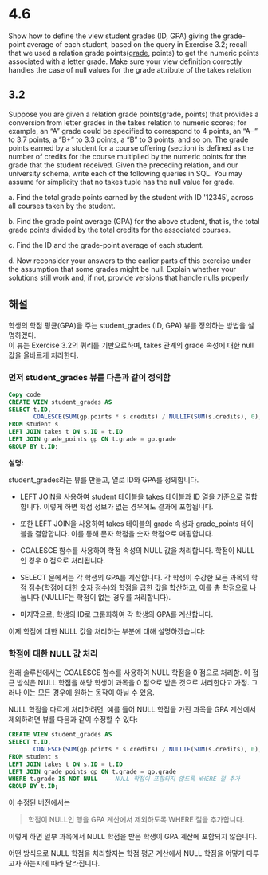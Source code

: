 # 4.6
Show how to define the view student grades (ID, GPA) giving the grade-point
average of each student, based on the query in Exercise 3.2; recall that we used
a relation grade points(<U>grade</U>, points) to get the numeric points associated with
a letter grade. Make sure your view definition correctly handles the case of null values for the grade attribute of the takes relation

## 3.2
Suppose you are given a relation grade points(grade, points) that provides a conversion from letter grades in the takes relation to numeric scores; for example, an “A” grade could be specified to correspond to 4 points, an “A−” to 3.7 points, a “B+” to 3.3 points, a “B” to 3 points, and so on. The grade points earned by a student for a course offering (section) is defined as the number of credits for the course multiplied by the numeric points for the grade that the student received.
Given the preceding relation, and our university schema, write each of the
following queries in SQL. You may assume for simplicity that no takes tuple has
the null value for grade.

a. Find the total grade points earned by the student with ID '12345', across
all courses taken by the student.

b. Find the grade point average (GPA) for the above student, that is, the total grade points divided by the total credits for the associated courses.

c. Find the ID and the grade-point average of each student.

d. Now reconsider your answers to the earlier parts of this exercise under
the assumption that some grades might be null. Explain whether your solutions still work and, if not, provide versions that handle nulls properly

## 해설

학생의 학점 평균(GPA)을 주는 student_grades (ID, GPA) 뷰를 정의하는 방법을 설명하겠다. <br>
이 뷰는 Exercise 3.2의 쿼리를 기반으로하며, takes 관계의 grade 속성에 대한 null 값을 올바르게 처리한다.

### 먼저 student_grades 뷰를 다음과 같이 정의함

```sql
Copy code
CREATE VIEW student_grades AS
SELECT t.ID, 
       COALESCE(SUM(gp.points * s.credits) / NULLIF(SUM(s.credits), 0), 0) AS GPA
FROM student s
LEFT JOIN takes t ON s.ID = t.ID
LEFT JOIN grade_points gp ON t.grade = gp.grade
GROUP BY t.ID;
```
**설명:**

student_grades라는 뷰를 만들고, 열로 ID와 GPA를 정의합니다.

- LEFT JOIN을 사용하여 student 테이블을 takes 테이블과 ID 열을 기준으로 결합합니다. 이렇게 하면 학점 정보가 없는 경우에도 결과에 포함됩니다.

- 또한 LEFT JOIN을 사용하여 takes 테이블의 grade 속성과 grade_points 테이블을 결합합니다. 이를 통해 문자 학점을 숫자 학점으로 매핑합니다.

- COALESCE 함수를 사용하여 학점 속성의 NULL 값을 처리합니다. 학점이 NULL인 경우 0 점으로 처리됩니다.

- SELECT 문에서는 각 학생의 GPA를 계산합니다. 각 학생이 수강한 모든 과목의 학점 점수(학점에 대한 숫자 점수)와 학점을 곱한 값을 합산하고, 이를 총 학점으로 나눕니다 (NULLIF는 학점이 없는 경우를 처리합니다).

- 마지막으로, 학생의 ID로 그룹화하여 각 학생의 GPA를 계산합니다.

이제 학점에 대한 NULL 값을 처리하는 부분에 대해 설명하겠습니다:

### 학점에 대한 NULL 값 처리
원래 솔루션에서는 COALESCE 함수를 사용하여 NULL 학점을 0 점으로 처리함. 이 접근 방식은 NULL 학점을 해당 학생이 과목을 0 점으로 받은 것으로 처리한다고 가정. 그러나 이는 모든 경우에 원하는 동작이 아닐 수 있음.

NULL 학점을 다르게 처리하려면, 예를 들어 NULL 학점을 가진 과목을 GPA 계산에서 제외하려면 뷰를 다음과 같이 수정할 수 있다:

```sql
CREATE VIEW student_grades AS
SELECT t.ID, 
       COALESCE(SUM(gp.points * s.credits) / NULLIF(SUM(s.credits), 0), NULL) AS GPA
FROM student s
LEFT JOIN takes t ON s.ID = t.ID
LEFT JOIN grade_points gp ON t.grade = gp.grade
WHERE t.grade IS NOT NULL  -- NULL 학점이 포함되지 않도록 WHERE 절 추가
GROUP BY t.ID;
```
이 수정된 버전에서는 
> 학점이 NULL인 행을 GPA 계산에서 제외하도록 WHERE 절을 추가합니다. 

이렇게 하면 일부 과목에서 NULL 학점을 받은 학생이 GPA 계산에 포함되지 않습니다.

어떤 방식으로 NULL 학점을 처리할지는 학점 평균 계산에서 NULL 학점을 어떻게 다루고자 하는지에 따라 달라집니다.